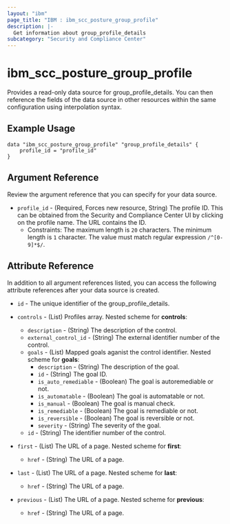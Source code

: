 ```yaml
---
layout: "ibm"
page_title: "IBM : ibm_scc_posture_group_profile"
description: |-
  Get information about group_profile_details
subcategory: "Security and Compliance Center"
---
```


# ibm_scc_posture_group_profile

Provides a read-only data source for group_profile_details. You can then reference the fields of the data source in other resources within the same configuration using interpolation syntax.

## Example Usage

```hcl
data "ibm_scc_posture_group_profile" "group_profile_details" {
	profile_id = "profile_id"
}
```

## Argument Reference

Review the argument reference that you can specify for your data source.

* `profile_id` - (Required, Forces new resource, String) The profile ID. This can be obtained from the Security and Compliance Center UI by clicking on the profile name. The URL contains the ID.
  * Constraints: The maximum length is `20` characters. The minimum length is `1` character. The value must match regular expression `/^[0-9]*$/`.

## Attribute Reference

In addition to all argument references listed, you can access the following attribute references after your data source is created.

* `id` - The unique identifier of the group_profile_details.
* `controls` - (List) Profiles array.
Nested scheme for **controls**:
	* `description` - (String) The description of the control.
	* `external_control_id` - (String) The external identifier number of the control.
	* `goals` - (List) Mapped goals aganist the control identifier.
	Nested scheme for **goals**:
		* `description` - (String) The description of the goal.
		* `id` - (String) The goal ID.
		* `is_auto_remediable` - (Boolean) The goal is autoremediable or not.
		* `is_automatable` - (Boolean) The goal is automatable or not.
		* `is_manual` - (Boolean) The goal is manual check.
		* `is_remediable` - (Boolean) The goal is remediable or not.
		* `is_reversible` - (Boolean) The goal is reversible or not.
		* `severity` - (String) The severity of the goal.
	* `id` - (String) The identifier number of the control.

* `first` - (List) The URL of a page.
Nested scheme for **first**:
	* `href` - (String) The URL of a page.

* `last` - (List) The URL of a page.
Nested scheme for **last**:
	* `href` - (String) The URL of a page.

* `previous` - (List) The URL of a page.
Nested scheme for **previous**:
	* `href` - (String) The URL of a page.

